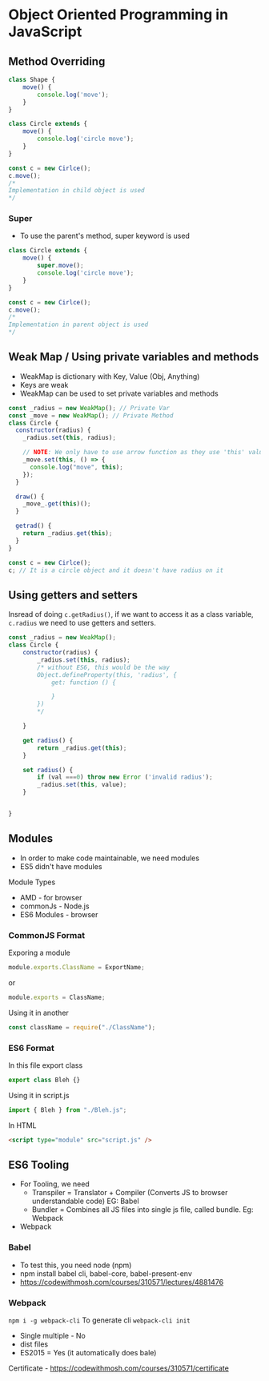 # Object Oriented Programming in JavaScript

## Method Overriding

```js
class Shape {
    move() {
        console.log('move');
    }
}

class Circle extends {
    move() {
        console.log('circle move');
    }
}

const c = new Cirlce();
c.move();
/*
Implementation in child object is used
*/

```

### Super

- To use the parent's method, super keyword is used

```js
class Circle extends {
    move() {
        super.move();
        console.log('circle move');
    }
}

const c = new Cirlce();
c.move();
/*
Implementation in parent object is used
*/

```

## Weak Map / Using private variables and methods

- WeakMap is dictionary with Key, Value (Obj, Anything)
- Keys are weak
- WeakMap can be used to set private variables and methods

```js
const _radius = new WeakMap(); // Private Var
const _move = new WeakMap(); // Private Method
class Circle {
  constructor(radius) {
    _radius.set(this, radius);

    // NOTE: We only have to use arrow function as they use 'this' value of containing function
    _move.set(this, () => {
      console.log("move", this);
    });
  }

  draw() {
    _move_.get(this)();
  }

  getrad() {
    return _radius.get(this);
  }
}

const c = new Cirlce();
c; // It is a circle object and it doesn't have radius on it
```

## Using getters and setters

Insread of doing `c.getRadius()`, if we want to access it as a class variable, `c.radius` we need to use getters and setters.

```js
const _radius = new WeakMap();
class Circle {
    constructor(radius) {
        _radius.set(this, radius);
        /* without ES6, this would be the way
        Object.defineProperty(this, 'radius', {
            get: function () {

            }
        })
        */

    }

    get radius() {
        return _radius.get(this);
    }

    set radius() {
        if (val ===0) throw new Error ('invalid radius');
        _radius.set(this, value);
    }


}
```

## Modules

- In order to make code maintainable, we need modules
- ES5 didn't have modules

Module Types

- AMD - for browser
- commonJs - Node.js
- ES6 Modules - browser

### CommonJS Format

Exporing a module

```js
module.exports.ClassName = ExportName;
```

or

```js
module.exports = ClassName;
```

Using it in another

```js
const className = require("./ClassName");
```

### ES6 Format

In this file export class

```js
export class Bleh {}
```

Using it in script.js

```js
import { Bleh } from "./Bleh.js";
```

In HTML

```html
<script type="module" src="script.js" />
```

## ES6 Tooling
- For Tooling, we need
    - Transpiler = Translator + Compiler (Converts JS to browser understandable code) EG: Babel
    - Bundler = Combines all JS files into single js file, called bundle. Eg: Webpack
- Webpack 

### Babel
- To test this, you need node (npm)
- npm install babel cli, babel-core, babel-present-env
- https://codewithmosh.com/courses/310571/lectures/4881476

### Webpack
`npm i -g webpack-cli`
To generate cli
`webpack-cli init`

- Single multiple - No
- dist files
- ES2015 = Yes (it automatically does bale)

Certificate - https://codewithmosh.com/courses/310571/certificate
